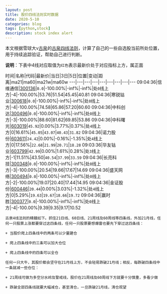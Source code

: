 ```yaml
---
layout: post
title: 股价四线法则实时数据
date: 2020-5-10
categories: blog
tags: [python,stock]
description: stock index alert
---
```



本文根据雪球大v[古泉](https://xueqiu.com/u/7148646888)的[古泉四线法则](https://xueqiu.com/7148646888/130498192)，计算了自己的一些自选股当前所处位置，用于持续追踪验证，帮助自己进行判断。

**说明**：下表中4线对应取值为`红色`表示最新价处于对应指标上方，属正面

时间|名称|代码|最新价|当日|3日|5日|位置|变动|距离|ma21|ma60|ma21w|ma60w
---|---|---|---|---|---|---|---|---
09:04:36|信维通信|[300136](https://xueqiu.com/S/SZ300136)|`0.0`|-100.00%|-inf%|-inf%|处`0`线上方|-4|-100.00%|53.76|51.54|45.45|40.81
09:04:36|寒锐钴业|[300618](https://xueqiu.com/S/SZ300618)|`0.0`|-100.00%|-inf%|-inf%|处`0`线上方|-4|-100.00%|74.58|65.86|57.20|60.60
09:04:36|中科创达|[300496](https://xueqiu.com/S/SZ300496)|`0.0`|-100.00%|-inf%|-inf%|处`0`线上方|-3|-100.00%|88.60|81.62|69.85|53.86
09:04:36|中科曙光|[603019](https://xueqiu.com/S/SH603019)|`45.92`|0.00%|3.77%|0.37%|处`4`线上方|0|16.61%|`45.05`|`43.07`|`40.43`|`31.82`
09:04:36|诺力股份|[603611](https://xueqiu.com/S/SH603611)|`24.42`|0.00%|-0.16%|-1.35%|处`4`线上方|0|17.56%|`22.68`|`21.99`|`20.71`|`18.28`
09:03:36|华友钴业|[603799](https://xueqiu.com/S/SH603799)|`42.99`|0.00%|1.61%|0.28%|处`3`线上方|-1|11.51%|43.50|`40.54`|`37.99`|`33.59`
09:04:36|长亮科技|[300348](https://xueqiu.com/S/SZ300348)|`0.0`|-100.00%|-inf%|-inf%|处`0`线上方|-3|-100.00%|20.54|19.66|17.67|14.69
09:04:36|盛天网络|[300494](https://xueqiu.com/S/SZ300494)|`0.0`|-100.00%|-inf%|-inf%|处`0`线上方|-2|-100.00%|19.07|20.40|17.44|14.95
09:04:36|金证股份|[600446](https://xueqiu.com/S/SH600446)|`20.44`|0.00%|3.03%|-1.32%|处`4`线上方|0|5.29%|`19.63`|`19.67`|`18.66`|`19.72`
09:04:36|赢时胜|[300377](https://xueqiu.com/S/SZ300377)|`0.0`|-100.00%|-inf%|-inf%|处`0`线上方|-4|-100.00%|9.39|9.35|9.17|10.52

```
古泉4线法则的精髓如下。抓住21日线、60日线、21周线及60周线等四条线，外加21月线，任何一只股票上涨都要穿过这四条线，任何一只股票要想爆雷也要先下穿过这四条线：

+ 当股价爬上四条线中的两条可以少量建仓

+ 爬上四条线中的三条可以加大仓位

+ 爬上四条线中的四条可以全仓

任何一只大牛，其股价都会坚守在21月线上方，不会轻易跌破21月线；相反，每跌破四条线中一条就减一些仓位：

+ 21周线可做为多空分水岭及警戒线，股价在21周线及60周线下方就要十分慎重，多看少做

+ 跌破全部四条线就要大幅减仓，甚至清仓，一旦跌破21月线，清仓观望
```